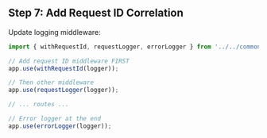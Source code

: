 ## Step 7: Add Request ID Correlation

Update logging middleware:

```javascript
import { withRequestId, requestLogger, errorLogger } from '../../common/logging';

// Add request ID middleware FIRST
app.use(withRequestId(logger));

// Then other middleware
app.use(requestLogger(logger));

// ... routes ...

// Error logger at the end
app.use(errorLogger(logger));
```

